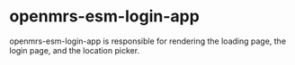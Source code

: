 # openmrs-esm-login-app

openmrs-esm-login-app is responsible for rendering the loading page,
the login page, and the location picker.
